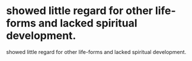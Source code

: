 # showed little regard for other life-forms and lacked spiritual development.

showed little regard for other life-forms and lacked spiritual development.